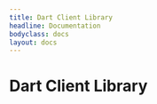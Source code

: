 ```yaml
---
title: Dart Client Library
headline: Documentation
bodyclass: docs
layout: docs
---
```

# Dart Client Library
